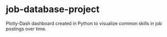 # job-database-project
Plotly-Dash dashboard created in Python to visualize common skills in job postings over time. 
